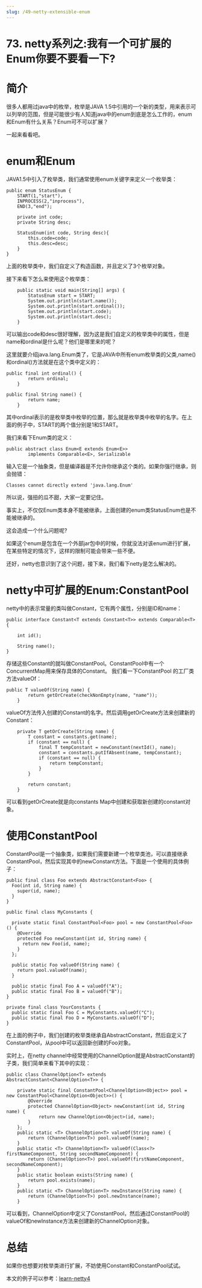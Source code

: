 ```yaml
---
slug: /49-netty-extensible-enum
---
```


# 73. netty系列之:我有一个可扩展的Enum你要不要看一下?



# 简介

很多人都用过java中的枚举，枚举是JAVA 1.5中引用的一个新的类型，用来表示可以列举的范围，但是可能很少有人知道java中的enum到底是怎么工作的，enum和Enum有什么关系？Enum可不可以扩展？

一起来看看吧。

# enum和Enum

JAVA1.5中引入了枚举类，我们通常使用enum关键字来定义一个枚举类：

```
public enum StatusEnum {
    START(1,"start"),
    INPROCESS(2,"inprocess"),
    END(3,"end");

    private int code;
    private String desc;

    StatusEnum(int code, String desc){
        this.code=code;
        this.desc=desc;
    }
}
```

上面的枚举类中，我们自定义了构造函数，并且定义了3个枚举对象。

接下来看下怎么来使用这个枚举类：

```
    public static void main(String[] args) {
        StatusEnum start = START;
        System.out.println(start.name());
        System.out.println(start.ordinal());
        System.out.println(start.code);
        System.out.println(start.desc);
    }
```

可以输出code和desc很好理解，因为这是我们自定义的枚举类中的属性，但是name和ordinal是什么呢？他们是哪里来的呢？

这里就要介绍java.lang.Enum类了，它是JAVA中所有enum枚举类的父类,name()和ordinal()方法就是在这个类中定义的：

```
public final int ordinal() {
        return ordinal;
    }

public final String name() {
        return name;
    }
```

其中ordinal表示的是枚举类中枚举的位置，那么就是枚举类中枚举的名字。在上面的例子中，START的两个值分别是1和START。

我们来看下Enum类的定义：

```
public abstract class Enum<E extends Enum<E>>
        implements Comparable<E>, Serializable
```

输入它是一个抽象类，但是编译器是不允许你继承这个类的。如果你强行继承，则会抛错：

```
Classes cannot directly extend 'java.lang.Enum'
```

所以说，强扭的瓜不甜，大家一定要记住。

事实上，不仅仅Enum类本身不能被继承，上面创建的enum类StatusEnum也是不能被继承的。

这会造成一个什么问题呢?

如果这个enum是包含在一个外部jar包中的时候，你就没法对该enum进行扩展，在某些特定的情况下，这样的限制可能会带来一些不便。

还好，netty也意识到了这个问题，接下来，我们看下netty是怎么解决的。

# netty中可扩展的Enum:ConstantPool

netty中的表示常量的类叫做Constant，它有两个属性，分别是ID和name：

```
public interface Constant<T extends Constant<T>> extends Comparable<T> {

    int id();

    String name();
}
```

存储这些Constant的就叫做ConstantPool。ConstantPool中有一个ConcurrentMap用来保存具体的Constant。 我们看一下ConstantPool
的工厂类方法valueOf：

```
public T valueOf(String name) {
        return getOrCreate(checkNonEmpty(name, "name"));
    }
```

valueOf方法传入创建的Constant的名字。然后调用getOrCreate方法来创建新的Constant：

```
    private T getOrCreate(String name) {
        T constant = constants.get(name);
        if (constant == null) {
            final T tempConstant = newConstant(nextId(), name);
            constant = constants.putIfAbsent(name, tempConstant);
            if (constant == null) {
                return tempConstant;
            }
        }

        return constant;
    }
```

可以看到getOrCreate就是向constants Map中创建和获取新创建的constant对象。

# 使用ConstantPool

ConstantPool是一个抽象类，如果我们需要新建一个枚举类池，可以直接继承ConstantPool，然后实现其中的newConstant方法。下面是一个使用的具体例子：

```
public final class Foo extends AbstractConstant<Foo> {
  Foo(int id, String name) {
    super(id, name);
  }
}

public final class MyConstants {

  private static final ConstantPool<Foo> pool = new ConstantPool<Foo>() {
    @Override
    protected Foo newConstant(int id, String name) {
      return new Foo(id, name);
    }
  };

  public static Foo valueOf(String name) {
    return pool.valueOf(name);
  }

  public static final Foo A = valueOf("A");
  public static final Foo B = valueOf("B");
}

private final class YourConstants {
  public static final Foo C = MyConstants.valueOf("C");
  public static final Foo D = MyConstants.valueOf("D");
}
```

在上面的例子中，我们创建的枚举类继承自AbstractConstant，然后自定义了ConstantPool，从pool中可以返回新创建的Foo对象。

实时上，在netty channel中经常使用的ChannelOption就是AbstractConstant的子类，我们简单来看下其中的实现：

```
public class ChannelOption<T> extends AbstractConstant<ChannelOption<T>> {

    private static final ConstantPool<ChannelOption<Object>> pool = new ConstantPool<ChannelOption<Object>>() {
        @Override
        protected ChannelOption<Object> newConstant(int id, String name) {
            return new ChannelOption<Object>(id, name);
        }
    };
    public static <T> ChannelOption<T> valueOf(String name) {
        return (ChannelOption<T>) pool.valueOf(name);
    }
    public static <T> ChannelOption<T> valueOf(Class<?> firstNameComponent, String secondNameComponent) {
        return (ChannelOption<T>) pool.valueOf(firstNameComponent, secondNameComponent);
    }
    public static boolean exists(String name) {
        return pool.exists(name);
    }
    public static <T> ChannelOption<T> newInstance(String name) {
        return (ChannelOption<T>) pool.newInstance(name);
    }
```

可以看到，ChannelOption中定义了ConstantPool，然后通过ConstantPool的valueOf和newInstance方法来创建新的ChannelOption对象。

# 总结

如果你也想要对枚举类进行扩展，不妨使用Constant和ConstantPool试试。

本文的例子可以参考：[learn-netty4](https://github.com/ddean2009/learn-netty4)


